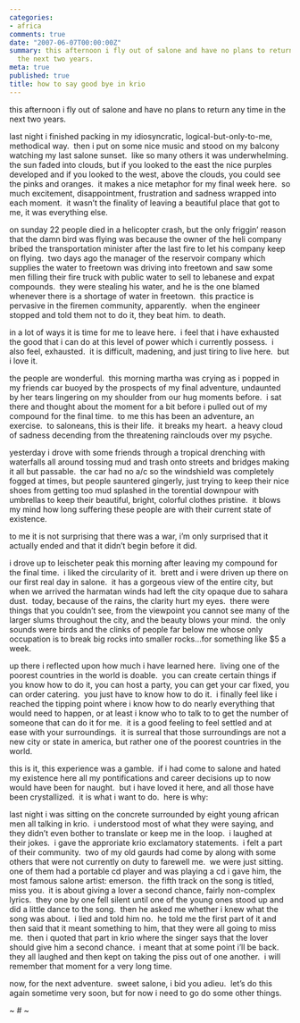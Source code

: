 ```yaml
---
categories:
- africa
comments: true
date: "2007-06-07T00:00:00Z"
summary: this afternoon i fly out of salone and have no plans to return any time in
  the next two years. 
meta: true
published: true
title: how to say good bye in krio
---
```


this afternoon i fly out of salone and have no plans to return any time in the next two years.  

last night i finished packing in my idiosyncratic, logical-but-only-to-me, methodical way.  then i put on some nice music and stood on my balcony watching my last salone sunset.  like so many others it was underwhelming.  the sun faded into clouds, but if you looked to the east the nice purples developed and if you looked to the west, above the clouds, you could see the pinks and oranges.  it makes a nice metaphor for my final week here.  so much excitement, disappointment, frustration and sadness wrapped into each moment.  it wasn’t the finality of leaving a beautiful place that got to me, it was everything else.

on sunday 22 people died in a helicopter crash, but the only friggin’ reason that the damn bird was flying was because the owner of the heli company bribed the transportation minister after the last fire to let his company keep on flying.  two days ago the manager of the reservoir company which supplies the water to freetown was driving into freetown and saw some men filling their fire truck with public water to sell to lebanese and expat compounds.  they were stealing his water, and he is the one blamed whenever there is a shortage of water in freetown.  this practice is pervasive in the firemen community, apparently.  when the engineer stopped and told them not to do it, they beat him. to death.  

in a lot of ways it is time for me to leave here.  i feel that i have exhausted the good that i can do at this level of power which i currently possess.  i also feel, exhausted.  it is difficult, madening, and just tiring to live here.  but i love it.

the people are wonderful.  this morning martha was crying as i popped in my friends car buoyed by the prospects of my final adventure, undaunted by her tears lingering on my shoulder from our hug moments before.  i sat there and thought about the moment for a bit before i pulled out of my compound for the final time.  to me this has been an adventure, an exercise.  to saloneans, this is their life.  it breaks my heart.  a heavy cloud of sadness decending from the threatening rainclouds over my psyche.  

yesterday i drove with some friends through a tropical drenching with waterfalls all around tossing mud and trash onto streets and bridges making it all but passable.  the car had no a/c so the windshield was completely fogged at times, but people sauntered gingerly, just trying to keep their nice shoes from getting too mud splashed in the torential downpour with umbrellas to keep their beautiful, bright, colorful clothes pristine.  it blows my mind how long suffering these people are with their current state of existence.  

to me it is not surprising that there was a war, i’m only surprised that it actually ended and that it didn’t begin before it did.  

i drove up to leischeter peak this morning after leaving my compound for the final time.  i liked the circularity of it.  brett and i were driven up there on our first real day in salone.  it has a gorgeous view of the entire city, but when we arrived the harmatan winds had left the city opaque due to sahara dust.  today, because of the rains, the clarity hurt my eyes.  there were things that you couldn’t see, from the viewpoint you cannot see many of the larger slums throughout the city, and the beauty blows your mind.  the only sounds were birds and the clinks of people far below me whose only occupation is to break big rocks into smaller rocks…for something like $5 a week.  

up there i reflected upon how much i have learned here.  living one of the poorest countries in the world is doable.  you can create certain things if you know how to do it, you can host a party, you can get your car fixed, you can order catering.  you just have to know how to do it.  i finally feel like i reached the tipping point where i know how to do nearly everything that would need to happen, or at least i know who to talk to to get the number of someone that can do it for me.  it is a good feeling to feel settled and at ease with your surroundings.  it is surreal that those surroundings are not a new city or state in america, but rather one of the poorest countries in the world.  

this is it, this experience was a gamble.  if i had come to salone and hated my existence here all my pontifications and career decisions up to now would have been for naught.  but i have loved it here, and all those have been crystallized.  it is what i want to do.  here is why:

last night i was sitting on the concrete surrounded by eight young african men all talking in krio.  i understood most of what they were saying, and they didn’t even bother to translate or keep me in the loop.  i laughed at their jokes.  i gave the approriate krio exclamatory statements.  i felt a part of their community.  two of my old gaurds had come by along with some others that were not currently on duty to farewell me.  we were just sitting.  one of them had a portable cd player and was playing a cd i gave him, the most famous salone artist: emerson.  the fifth track on the song is titled, miss you.  it is about giving a lover a second chance, fairly non-complex lyrics.  they one by one fell silent until one of the young ones stood up and did a little dance to the song.  then he asked me whether i knew what the song was about.  i lied and told him no.  he told me the first part of it and then said that it meant something to him, that they were all going to miss me.  then i quoted that part in krio where the singer says that the lover should give him a second chance.  i meant that at some point i’ll be back.  they all laughed and then kept on taking the piss out of one another.  i will remember that moment for a very long time.  

now, for the next adventure.  sweet salone, i bid you adieu.  let’s do this again sometime very soon, but for now i need to go do some other things.

~ # ~